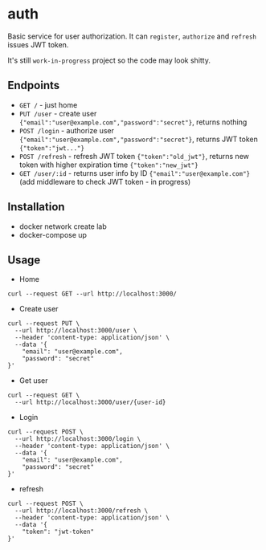 # auth

Basic service for user authorization. It can `register`, `authorize` and `refresh` issues JWT token.

It's still `work-in-progress` project so the code may look shitty.

## Endpoints

- `GET /` - just home
- `PUT /user` - create user `{"email":"user@example.com","password":"secret"}`, returns nothing
- `POST /login` - authorize user `{"email":"user@example.com","password":"secret"}`, returns JWT token `{"token":"jwt..."}`
- `POST /refresh` - refresh JWT token `{"token":"old_jwt"}`, returns new token with higher expiration time `{"token":"new_jwt"}`
- `GET /user/:id` - returns user info by ID `{"email":"user@example.com"}` (add middleware to check JWT token - in progress)

## Installation

- docker network create lab
- docker-compose up

## Usage

- Home
```
curl --request GET --url http://localhost:3000/
```

-  Create user
```
curl --request PUT \
  --url http://localhost:3000/user \
  --header 'content-type: application/json' \
  --data '{
	"email": "user@example.com",
	"password": "secret"
}'
```

- Get user
```
curl --request GET \
  --url http://localhost:3000/user/{user-id}
```

- Login
```
curl --request POST \
  --url http://localhost:3000/login \
  --header 'content-type: application/json' \
  --data '{
	"email": "user@example.com",
	"password": "secret"
}'
```

- refresh
```
curl --request POST \
  --url http://localhost:3000/refresh \
  --header 'content-type: application/json' \
  --data '{
	"token": "jwt-token"
}'
```
